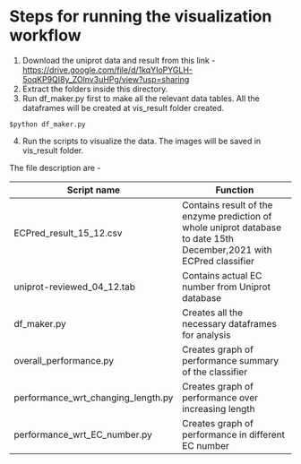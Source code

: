 # Steps for running the visualization workflow

1. Download the uniprot data and result from this link - https://drive.google.com/file/d/1kqYIoPYGLH-5oqKP9QI8y_ZOlnv3uHPg/view?usp=sharing
2. Extract the folders inside this directory. 
3. Run df_maker.py first to make all the relevant data tables. All the dataframes will be created at vis_result folder created. 
```
$python df_maker.py
```
4. Run the scripts to visualize the data. The images will be saved in vis_result folder. 

The file description are - 

| Script name  | Function |
| --------------- | ------------- |
| ECPred_result_15_12.csv  | Contains result of the enzyme prediction of whole uniprot database to date 15th December,2021 with ECPred classifier  |
| uniprot-reviewed_04_12.tab  | Contains actual EC number from Uniprot database  |
| df_maker.py | Creates all the necessary dataframes for analysis |
| overall_performance.py | Creates graph of performance summary of the classifier | 
| performance_wrt_changing_length.py | Creates graph of performance over increasing length | 
| performance_wrt_EC_number.py | Creates graph of performance in different EC number | 

